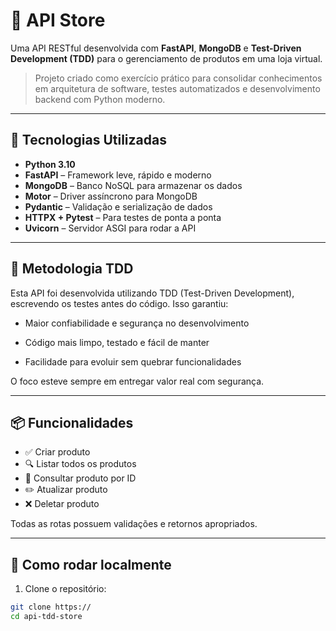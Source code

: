 # 🛒 API Store

Uma API RESTful desenvolvida com **FastAPI**, **MongoDB** e **Test-Driven Development (TDD)** para o gerenciamento de produtos em uma loja virtual.

> Projeto criado como exercício prático para consolidar conhecimentos em arquitetura de software, testes automatizados e desenvolvimento backend com Python moderno.

---

## 🚀 Tecnologias Utilizadas

- **Python 3.10**
- **FastAPI** – Framework leve, rápido e moderno
- **MongoDB** – Banco NoSQL para armazenar os dados
- **Motor** – Driver assíncrono para MongoDB
- **Pydantic** – Validação e serialização de dados
- **HTTPX + Pytest** – Para testes de ponta a ponta
- **Uvicorn** – Servidor ASGI para rodar a API

---

## 🧪 Metodologia TDD

Esta API foi desenvolvida utilizando TDD (Test-Driven Development), escrevendo os testes antes do código. Isso garantiu:

- Maior confiabilidade e segurança no desenvolvimento

- Código mais limpo, testado e fácil de manter

- Facilidade para evoluir sem quebrar funcionalidades

O foco esteve sempre em entregar valor real com segurança.

---

## 📦 Funcionalidades

- ✅ Criar produto
- 🔍 Listar todos os produtos
- 📄 Consultar produto por ID
- ✏️ Atualizar produto
- ❌ Deletar produto

Todas as rotas possuem validações e retornos apropriados.

---

## 🧭 Como rodar localmente

1. Clone o repositório:
```bash
git clone https://
cd api-tdd-store
